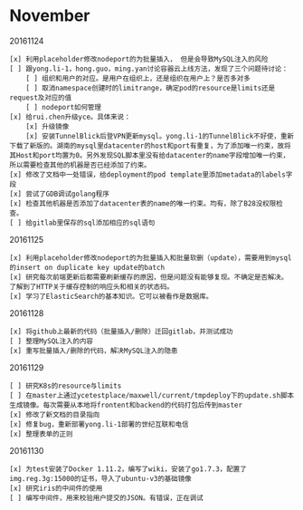 November
=========
20161124

    [x] 利用placeholder修改nodeport的为批量插入， 但是会导致MySQL注入的风险
    [ ] 跟yong.li-1，hong.guo，ming.yan讨论容器云上线方法，发现了三个问题待讨论：
        [ ] 组织和用户的对应。是用户在组织上，还是组织在用户上？是否多对多
        [ ] 取消namespace创建时的limitrange，确定pod的resource是limits还是request及对应的值
        [ ] nodeport如何管理
    [x] 给rui.chen升级yce。具体来说：
        [x] 升级镜像
        [x] 安装TunnelBlick后登VPN更新mysql。yong.li-1的TunnelBlick不好使，重新下载了新版的。湖南的mysql里datacenter的host和port有重复，为了添加唯一约束，故将其Host和port均置为0。另外发现SQL脚本里没有给datacenter的name字段增加唯一约束，所以需要检查其他的机器是否已经添加了约束。
    [x] 修改了文档中一处错误，给deployment的pod template里添加metadata的labels字段 
    [x] 尝试了GDB调试golang程序
    [x] 检查其他机器是否添加了datacenter表的name的唯一约束。均有，除了B28没权限检查。
    [ ] 给gitlab里保存的sql添加相应的sql语句

20161125

    [x] 利用placeholder修改nodeport的为批量插入和批量软删（update），需要用到mysql的insert on duplicate key update的batch
    [x] 研究每次前端更新后都需要刷新缓存的原因，但是问题没有能够复现。不确定是否解决。了解到了HTTP关于缓存控制的响应头和相关的状态码。
    [x] 学习了ElasticSearch的基本知识。它可以被看作是数据库。

20161128

    [x] 将github上最新的代码（批量插入/删除）迁回gitlab，并测试成功
    [ ] 整理MySQL注入的内容
    [x] 重写批量插入/删除的代码，解决MySQL注入的隐患

20161129

    [ ] 研究K8s的resource与limits
    [ ] 在master上通过ycetestplace/maxwell/current/tmpdeploy下的update.sh脚本生成镜像。每次需要从本地将frontent和backend的代码打包后传到master
    [x] 修改了新文档的目录指向
    [x] 修复bug，重新部署yong.li-1部署的世纪互联和电信
    [x] 整理表单的正则

20161130

    [x] 为test安装了Docker 1.11.2，编写了wiki，安装了go1.7.3，配置了img.reg.3g:15000的证书，导入了ubuntu-v3的基础镜像
    [x] 研究iris的中间件的使用
    [ ] 编写中间件，用来校验用户提交的JSON。有错误，正在调试    

